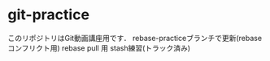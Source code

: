# git-practice
このリポジトリはGit動画講座用です．
rebase-practiceブランチで更新(rebase コンフリクト用)
rebase pull 用
stash練習(トラック済み)
